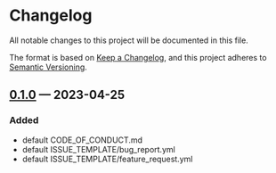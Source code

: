 # Changelog

All notable changes to this project will be documented in this file.

The format is based on [Keep a Changelog](https://keepachangelog.com/en/1.0.0/),
and this project adheres to [Semantic Versioning](https://semver.org/spec/v2.0.0.html).

## [0.1.0] — 2023-04-25

### Added

- default CODE_OF_CONDUCT.md
- default ISSUE_TEMPLATE/bug_report.yml
- default ISSUE_TEMPLATE/feature_request.yml

[unreleased]: https://github.com/gimjb/.github/compare/HEAD...develop
[0.1.0]: https://github.com/gimjb/.github/compare/v0.0.0...v0.1.0
